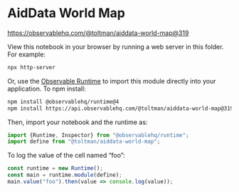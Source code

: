 # AidData World Map

https://observablehq.com/@toltman/aiddata-world-map@319

View this notebook in your browser by running a web server in this folder. For
example:

~~~sh
npx http-server
~~~

Or, use the [Observable Runtime](https://github.com/observablehq/runtime) to
import this module directly into your application. To npm install:

~~~sh
npm install @observablehq/runtime@4
npm install https://api.observablehq.com/@toltman/aiddata-world-map@319.tgz?v=3
~~~

Then, import your notebook and the runtime as:

~~~js
import {Runtime, Inspector} from "@observablehq/runtime";
import define from "@toltman/aiddata-world-map";
~~~

To log the value of the cell named “foo”:

~~~js
const runtime = new Runtime();
const main = runtime.module(define);
main.value("foo").then(value => console.log(value));
~~~

